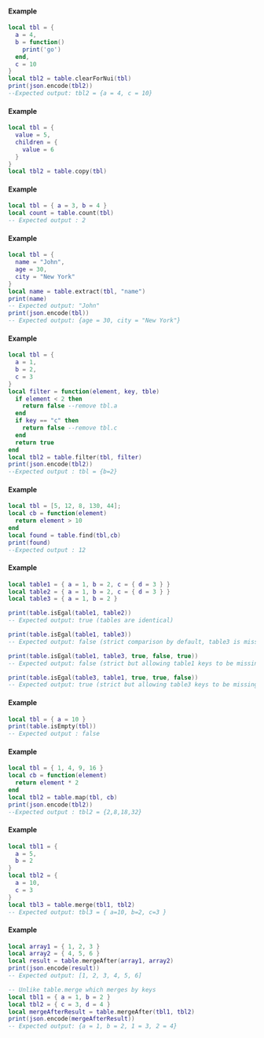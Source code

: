<!-- #region shared|table.clearForNui -->
#### Example
```lua
local tbl = {
  a = 4,
  b = function()
    print('go')
  end,
  c = 10
}
local tbl2 = table.clearForNui(tbl)
print(json.encode(tbl2))
--Expected output: tbl2 = {a = 4, c = 10}

```
<!-- #endregion shared|table.clearForNui -->


<!-- #region shared|table.copy -->
#### Example
```lua
local tbl = {
  value = 5,
  children = {
    value = 6
  }
}
local tbl2 = table.copy(tbl)

```
<!-- #endregion shared|table.copy -->


<!-- #region shared|table.count -->
#### Example
```lua
local tbl = { a = 3, b = 4 }
local count = table.count(tbl)
-- Expected output : 2

```
<!-- #endregion shared|table.count -->


<!-- #region shared|table.extract -->
#### Example
```lua
local tbl = {
  name = "John",
  age = 30,
  city = "New York"
}
local name = table.extract(tbl, "name")
print(name)
-- Expected output: "John"
print(json.encode(tbl))
-- Expected output: {age = 30, city = "New York"}

```
<!-- #endregion shared|table.extract -->


<!-- #region shared|table.filter -->
#### Example
```lua
local tbl = {
  a = 1,
  b = 2,
  c = 3
}
local filter = function(element, key, tble)
  if element < 2 then
    return false --remove tbl.a
  end
  if key == "c" then
    return false --remove tbl.c
  end
  return true
end
local tbl2 = table.filter(tbl, filter)
print(json.encode(tbl2))
--Expected output : tbl = {b=2}

```
<!-- #endregion shared|table.filter -->


<!-- #region shared|table.find -->
#### Example
```lua
local tbl = [5, 12, 8, 130, 44];
local cb = function(element)
  return element > 10
end
local found = table.find(tbl,cb)
print(found)
--Expected output : 12
```
<!-- #endregion shared|table.find -->


<!-- #region shared|table.isEgal -->
#### Example
```lua
local table1 = { a = 1, b = 2, c = { d = 3 } }
local table2 = { a = 1, b = 2, c = { d = 3 } }
local table3 = { a = 1, b = 2 }

print(table.isEgal(table1, table2))
-- Expected output: true (tables are identical)

print(table.isEgal(table1, table3))
-- Expected output: false (strict comparison by default, table3 is missing key 'c')

print(table.isEgal(table1, table3, true, false, true))
-- Expected output: false (strict but allowing table1 keys to be missing in table3)

print(table.isEgal(table3, table1, true, true, false))
-- Expected output: true (strict but allowing table3 keys to be missing in table1)

```
<!-- #endregion shared|table.isEgal -->


<!-- #region shared|table.isEmpty -->
#### Example
```lua
local tbl = { a = 10 }
print(table.isEmpty(tbl))
-- Expected output : false

```
<!-- #endregion shared|table.isEmpty -->


<!-- #region shared|table.map -->
#### Example
```lua
local tbl = { 1, 4, 9, 16 }
local cb = function(element)
  return element * 2
end
local tbl2 = table.map(tbl, cb)
print(json.encode(tbl2))
--Expected output : tbl2 = {2,8,18,32}

```
<!-- #endregion shared|table.map -->


<!-- #region shared|table.merge -->
#### Example
```lua
local tbl1 = {
  a = 5,
  b = 2
}
local tbl2 = {
  a = 10,
  c = 3
}
local tbl3 = table.merge(tbl1, tbl2)
-- Expected output: tbl3 = { a=10, b=2, c=3 }

```
<!-- #endregion shared|table.merge -->


<!-- #region shared|table.mergeAfter -->
#### Example
```lua
local array1 = { 1, 2, 3 }
local array2 = { 4, 5, 6 }
local result = table.mergeAfter(array1, array2)
print(json.encode(result))
-- Expected output: [1, 2, 3, 4, 5, 6]

-- Unlike table.merge which merges by keys
local tbl1 = { a = 1, b = 2 }
local tbl2 = { c = 3, d = 4 }
local mergeAfterResult = table.mergeAfter(tbl1, tbl2)
print(json.encode(mergeAfterResult))
-- Expected output: {a = 1, b = 2, 1 = 3, 2 = 4}

```
<!-- #endregion shared|table.mergeAfter -->

